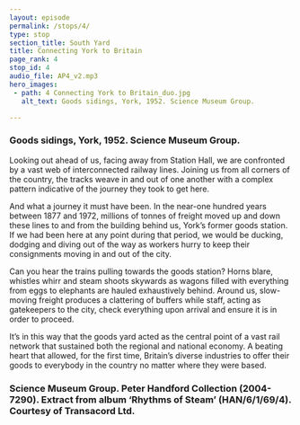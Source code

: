 ```yaml
---
layout: episode
permalink: /stops/4/
type: stop
section_title: South Yard
title: Connecting York to Britain
page_rank: 4
stop_id: 4
audio_file: AP4_v2.mp3
hero_images:
 - path: 4 Connecting York to Britain_duo.jpg
   alt_text: Goods sidings, York, 1952. Science Museum Group.

---
```

### Goods sidings, York, 1952. Science Museum Group.

Looking out ahead of us, facing away from Station Hall, we are confronted by a vast web of interconnected railway lines. Joining us from all corners of the country, the tracks weave in and out of one another with a complex pattern indicative of the journey they took to get here.<space><space>

And what a journey it must have been. In the near-one hundred years between 1877 and 1972, millions of tonnes of freight moved up and down these lines to and from the building behind us, York’s former goods station. If we had been here at any point during that period, we would be ducking, dodging and diving out of the way as workers hurry to keep their consignments moving in and out of the city.<space><space>

Can you hear the trains pulling towards the goods station? Horns blare, whistles whirr and steam shoots skywards as wagons filled with everything from eggs to elephants are hauled exhaustively behind. Around us, slow-moving freight produces a clattering of buffers while staff, acting as gatekeepers to the city, check everything upon arrival and ensure it is in order to proceed. <space><space>

It’s in this way that the goods yard acted as the central point of a vast rail network that sustained both the regional and national economy. A beating heart that allowed, for the first time, Britain’s diverse industries to offer their goods to everybody in the country no matter where they were based.

### Science Museum Group. Peter Handford Collection (2004-7290\). Extract from album ‘Rhythms of Steam’ (HAN/6/1/69/4). Courtesy of Transacord Ltd.
